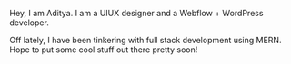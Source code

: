 Hey, I am Aditya. I am a UIUX designer and a Webflow + WordPress developer.

Off lately, I have been tinkering with full stack development using MERN. Hope to put some cool stuff out there pretty soon!
